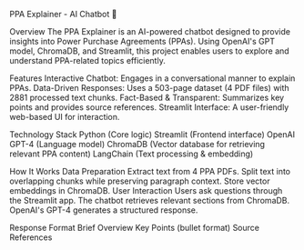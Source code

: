PPA Explainer - AI Chatbot 🤖

Overview
The PPA Explainer is an AI-powered chatbot designed to provide insights into Power Purchase Agreements (PPAs). Using OpenAI's GPT model, ChromaDB, and Streamlit, this project enables users to explore and understand PPA-related topics efficiently.

Features
Interactive Chatbot: Engages in a conversational manner to explain PPAs.
Data-Driven Responses: Uses a 503-page dataset (4 PDF files) with 2881 processed text chunks.
Fact-Based & Transparent: Summarizes key points and provides source references.
Streamlit Interface: A user-friendly web-based UI for interaction.

Technology Stack
Python (Core logic)
Streamlit (Frontend interface)
OpenAI GPT-4 (Language model)
ChromaDB (Vector database for retrieving relevant PPA content)
LangChain (Text processing & embedding)

How It Works
Data Preparation
Extract text from 4 PPA PDFs.
Split text into overlapping chunks while preserving paragraph context.
Store vector embeddings in ChromaDB.
User Interaction
Users ask questions through the Streamlit app.
The chatbot retrieves relevant sections from ChromaDB.
OpenAI's GPT-4 generates a structured response.

Response Format
Brief Overview
Key Points (bullet format)
Source References
